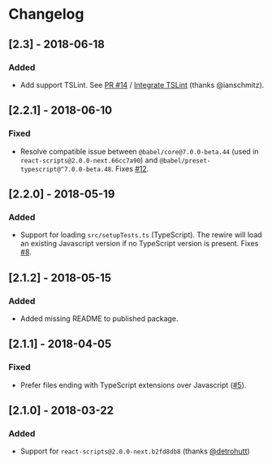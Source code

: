 # Changelog

## [2.3] - 2018-06-18

### Added

- Add support TSLint. See [PR #14](https://github.com/strothj/react-app-rewire-typescript-babel-preset/pull/14) / [Integrate TSLint](#integrate-tslint) (thanks @ianschmitz).

## [2.2.1] - 2018-06-10

### Fixed

- Resolve compatible issue between `@babel/core@7.0.0-beta.44` (used in `react-scripts@2.0.0-next.66cc7a90`) and `@babel/preset-typescript@^7.0.0-beta.48`. Fixes [#12](https://github.com/strothj/react-app-rewire-typescript-babel-preset/issues/12).

## [2.2.0] - 2018-05-19

### Added

- Support for loading `src/setupTests.ts` (TypeScript). The rewire will load an existing Javascript version if no TypeScript version is present. Fixes [#8](https://github.com/strothj/react-app-rewire-typescript-babel-preset/issues/8).

## [2.1.2] - 2018-05-15

### Added

- Added missing README to published package.

## [2.1.1] - 2018-04-05

### Fixed

- Prefer files ending with TypeScript extensions over Javascript ([#5](https://github.com/strothj/react-app-rewire-typescript-babel-preset/pull/5)).

## [2.1.0] - 2018-03-22

### Added

- Support for `react-scripts@2.0.0-next.b2fd8db8` (thanks [@detrohutt](https://github.com/strothj/react-app-rewire-typescript-babel-preset/pull/4))
